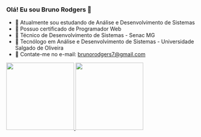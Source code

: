 ### Olá! Eu sou Bruno Rodgers 👋

- 🔭 Atualmente sou estudando de Análise e Desenvolvimento de Sistemas
- 🌱 Possuo certificado de Programador Web
- 👯 Técnico de Desenvolvimento de Sistemas - Senac MG
- 🤔 Tecnólogo em Análise e Desenvolvimento de Sistemas - Universidade Salgado de Oliveira
- 💬 Contate-me no e-mail: brunorodgers7@gmail.com

<div>
  <a href="https://github.com/Redbruno7">
  <img height="180em" src="https://github-readme-stats.vercel.app/api?username=redbruno7&show_icons=true&theme=dark">
  <img height="180em" src="https://github-readme-stats.vercel.app/api/top-langs/?username=redbruno7&layout=compact&theme=dark">
</div>
